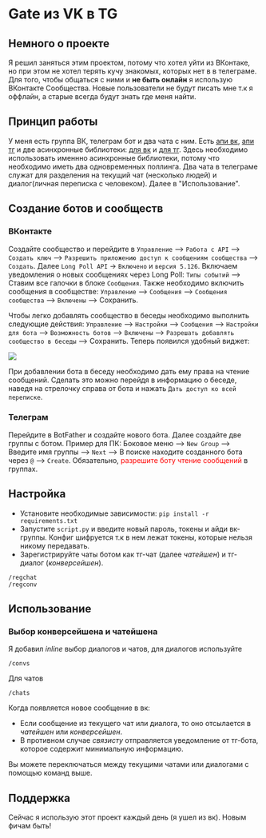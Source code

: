 # Gate из VK в TG

## Немного о проекте
Я решил заняться этим проектом, потому что хотел уйти из ВКонтаке, но при этом не хотел терять кучу знакомых, которых нет в в телеграме. Для того, чтобы общаться с ними и **не быть онлайн** я использую ВКонтакте Сообщества. Новые пользователи не будут писать мне т.к я оффлайн, а старые всегда будут знать где меня найти.

## Принцип работы
У меня есть группа ВК, телеграм бот и два чата с ним. Есть [апи вк](https://vk.com/dev), [апи тг](https://core.telegram.org/bots/api#available-methods) и две асинхронные библиотеки: [для вк](https://github.com/fscdev/vkwave) и [для тг](https://github.com/aiogram/aiogram). Здесь необходимо использовать именнно асинхронные библиотеки, потому что необходимо иметь два одновременных поллинга. Два чата в телеграме служат для разделения на текущий чат (несколько людей) и диалог(личная переписка с человеком). Далее в "Использование".

## Создание ботов и сообществ

### ВКонтакте

Создайте сообщество и перейдите в `Управление` --> `Работа с API` --> `Создать ключ` --> `Разрешить приложению доступ к сообщениям сообщества` --> `Создать`. Далее `Long Poll API` -> `Включено` и `версия 5.126`. Включаем уведомления о новых сообщениях через Long Poll: `Типы событий` --> Ставим все галочки в блоке `Сообщения`. Также необходимо включить сообщения в сообществе: `Управление` --> `Сообщения` --> `Сообщения сообщества` --> `Включены` --> Сохранить.  

Чтобы легко добавлять сообщество в беседы необходимо выполнить следующие действия: `Управление` --> `Настройки` --> `Сообщения` --> `Настройки для бота` --> `Возможность ботов` --> `Включены` --> `Разрешать добавлять сообщество в беседы` --> Сохранить. Теперь появился удобный виджет:

<img src="https://i.imgur.com/EqAm7mj.png">

При добавлении бота в беседу необходимо дать ему права на чтение сообщений. Сделать это можно перейдя в информацию о беседе, наведя на стрелочку справа от бота и нажать `Дать доступ ко всей переписке`.

### Телеграм

Перейдите в BotFather и создайте нового бота. Далее создайте две группы с ботом. Пример для ПК: Боковое меню --> `New Group` --> Введите имя группы --> `Next` --> В поиске находите созданного бота через `@` --> `Create`. Обязательно, <span style="color:red">разрешите боту чтение сообщений</span> в группах.

## Настройка
* Установите необходимые зависимости: `pip install -r requirements.txt`
* Запустите `script.py` и введите новый пароль, токены и айди вк-группы.
  Конфиг шифруется т.к в нем лежат токены, которые нельзя никому передавать.
* Зарегистрируйте чаты ботом как тг-чат (далее *чатейшен*) и тг-диалог (*конверсейшен*).
```
/regchat
/regconv
```
## Использование
### Выбор конверсейшена и чатейшена
Я добавил *inline* выбор диалогов и чатов, для диалогов используйте
```
/convs
```
Для чатов
```
/chats
```

Когда появляется новое сообщение в вк:
   * Если сообщение из текущего чат или диалога, то оно отсылается в *чатейшен* или *конверсейшен*.
   * В противном случае *связисту* отправляется уведомление от тг-бота, которое содержит минимальную информацию.

  Вы можете переключаться между текущими чатами или диалогами с помощью команд выше.

## Поддержка
Сейчас я использую этот проект каждый день (я ушел из вк). Новым фичам быть!
